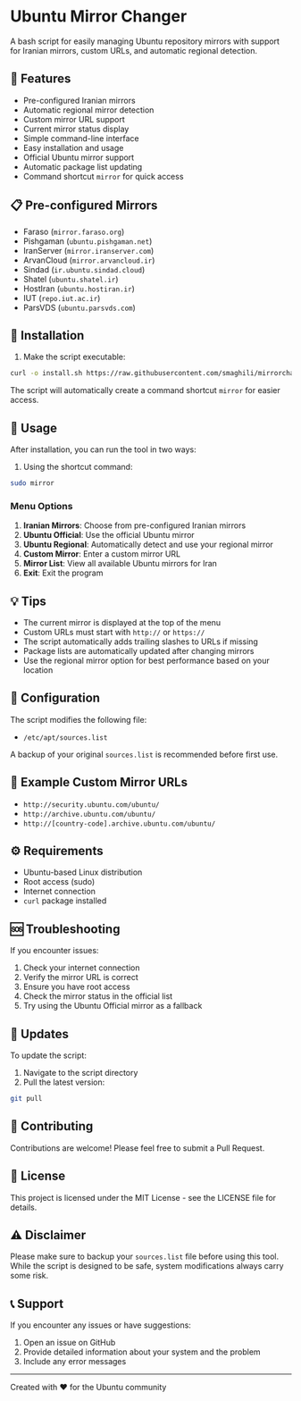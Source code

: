 # Ubuntu Mirror Changer

A bash script for easily managing Ubuntu repository mirrors with support for Iranian mirrors, custom URLs, and automatic regional detection.

## 🌟 Features

- Pre-configured Iranian mirrors
- Automatic regional mirror detection
- Custom mirror URL support
- Current mirror status display
- Simple command-line interface
- Easy installation and usage
- Official Ubuntu mirror support
- Automatic package list updating
- Command shortcut `mirror` for quick access

## 📋 Pre-configured Mirrors

- Faraso (`mirror.faraso.org`)
- Pishgaman (`ubuntu.pishgaman.net`)
- IranServer (`mirror.iranserver.com`)
- ArvanCloud (`mirror.arvancloud.ir`)
- Sindad (`ir.ubuntu.sindad.cloud`)
- Shatel (`ubuntu.shatel.ir`)
- HostIran (`ubuntu.hostiran.ir`)
- IUT (`repo.iut.ac.ir`)
- ParsVDS (`ubuntu.parsvds.com`)

## 🚀 Installation

1. Make the script executable:
```bash
curl -o install.sh https://raw.githubusercontent.com/smaghili/mirrorchanger/main/install.sh && chmod +x install.sh && ./install.sh
```

The script will automatically create a command shortcut `mirror` for easier access.

## 📖 Usage

After installation, you can run the tool in two ways:

1. Using the shortcut command:
```bash
sudo mirror
```

### Menu Options

1. **Iranian Mirrors**: Choose from pre-configured Iranian mirrors
2. **Ubuntu Official**: Use the official Ubuntu mirror
3. **Ubuntu Regional**: Automatically detect and use your regional mirror
4. **Custom Mirror**: Enter a custom mirror URL
5. **Mirror List**: View all available Ubuntu mirrors for Iran
6. **Exit**: Exit the program

## 💡 Tips

- The current mirror is displayed at the top of the menu
- Custom URLs must start with `http://` or `https://`
- The script automatically adds trailing slashes to URLs if missing
- Package lists are automatically updated after changing mirrors
- Use the regional mirror option for best performance based on your location

## 🔧 Configuration

The script modifies the following file:
- `/etc/apt/sources.list`

A backup of your original `sources.list` is recommended before first use.

## 📝 Example Custom Mirror URLs

- `http://security.ubuntu.com/ubuntu/`
- `http://archive.ubuntu.com/ubuntu/`
- `http://[country-code].archive.ubuntu.com/ubuntu/`

## ⚙️ Requirements

- Ubuntu-based Linux distribution
- Root access (sudo)
- Internet connection
- `curl` package installed

## 🆘 Troubleshooting

If you encounter issues:

1. Check your internet connection
2. Verify the mirror URL is correct
3. Ensure you have root access
4. Check the mirror status in the official list
5. Try using the Ubuntu Official mirror as a fallback

## 🔄 Updates

To update the script:
1. Navigate to the script directory
2. Pull the latest version:
```bash
git pull
```

## 🤝 Contributing

Contributions are welcome! Please feel free to submit a Pull Request.

## 📜 License

This project is licensed under the MIT License - see the LICENSE file for details.

## ⚠️ Disclaimer

Please make sure to backup your `sources.list` file before using this tool. While the script is designed to be safe, system modifications always carry some risk.

## 📞 Support

If you encounter any issues or have suggestions:
1. Open an issue on GitHub
2. Provide detailed information about your system and the problem
3. Include any error messages

---
Created with ❤️ for the Ubuntu community
